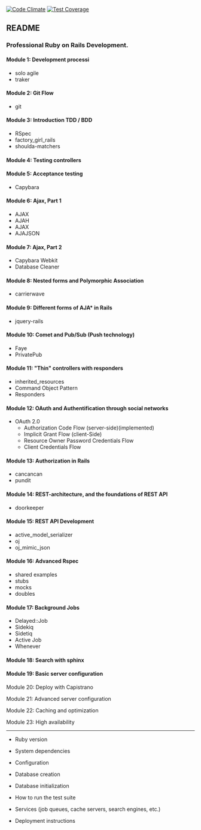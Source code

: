 [![Code Climate](https://codeclimate.com/github/BadAllOff/stackoverflow_clone/badges/gpa.svg)](https://codeclimate.com/github/BadAllOff/stackoverflow_clone)
[![Test Coverage](https://codeclimate.com/github/BadAllOff/stackoverflow_clone/badges/coverage.svg)](https://codeclimate.com/github/BadAllOff/stackoverflow_clone/coverage)

## README

### Professional Ruby on Rails Development.

#### Module 1: Development processi
- solo agile
- traker

#### Module 2: Git Flow
- git

#### Module 3: Introduction TDD / BDD
- RSpec
- factory_girl_rails
- shoulda-matchers

#### Module 4: Testing controllers

#### Module 5: Acceptance testing
- Capybara

#### Module 6: Ajax, Part 1
- AJAX
- AJAH
- AJAX
- AJAJSON

#### Module 7: Ajax, Part 2
- Capybara Webkit
- Database Cleaner

#### Module 8: Nested forms and Polymorphic Association
- carrierwave

#### Module 9: Different forms of AJA* in Rails
- jquery-rails

#### Module 10: Comet and Pub/Sub (Push technology)
- Faye
- PrivatePub

#### Module 11: "Thin" controllers with responders
- inherited_resources
- Command Object Pattern
- Responders

#### Module 12: OAuth and Authentification through social networks
- OAuth 2.0
  - Authorization Code Flow (server-side)(implemented)
  - Implicit Grant Flow (client-Side)
  - Resource Owner Password Credentials Flow
  - Client Credentials Flow

#### Module 13: Authorization in Rails
- cancancan
- pundit

#### Module 14: REST-architecture, and the foundations of REST API
- doorkeeper

#### Module 15: REST API Development
- active_model_serializer
- oj
- oj_mimic_json

#### Module 16: Advanced Rspec
- shared examples
- stubs
- mocks
- doubles

#### Module 17: Background Jobs
- Delayed::Job
- Sidekiq
- Sidetiq
- Active Job
- Whenever

#### Module 18: Search with sphinx

#### Module 19: Basic server configuration

Module 20: Deploy with Capistrano

Module 21: Advanced server configuration

Module 22: Caching and optimization

Module 23: High availability






-------------------------------------------
* Ruby version

* System dependencies

* Configuration

* Database creation

* Database initialization

* How to run the test suite

* Services (job queues, cache servers, search engines, etc.)

* Deployment instructions